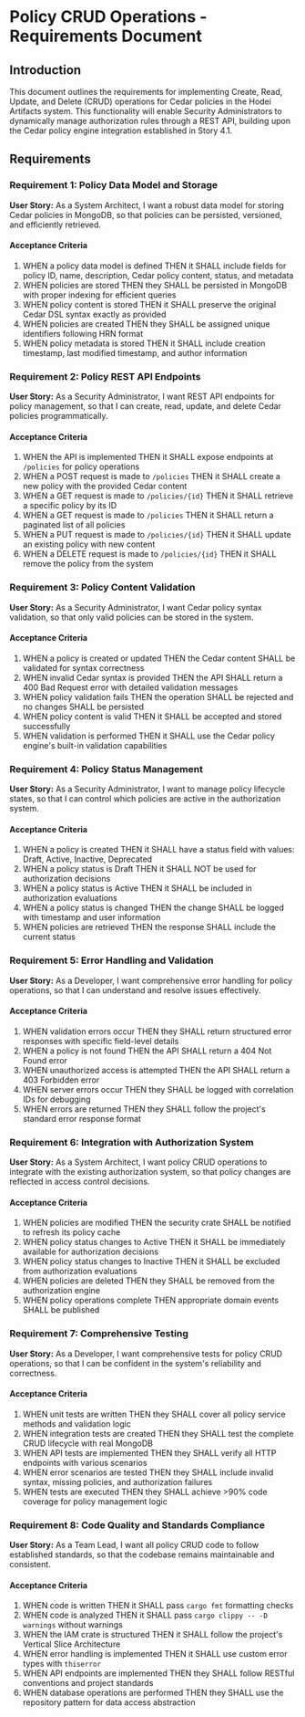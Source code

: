 # Policy CRUD Operations - Requirements Document

## Introduction

This document outlines the requirements for implementing Create, Read, Update, and Delete (CRUD) operations for Cedar policies in the Hodei Artifacts system. This functionality will enable Security Administrators to dynamically manage authorization rules through a REST API, building upon the Cedar policy engine integration established in Story 4.1.

## Requirements

### Requirement 1: Policy Data Model and Storage

**User Story:** As a System Architect, I want a robust data model for storing Cedar policies in MongoDB, so that policies can be persisted, versioned, and efficiently retrieved.

#### Acceptance Criteria
1. WHEN a policy data model is defined THEN it SHALL include fields for policy ID, name, description, Cedar policy content, status, and metadata
2. WHEN policies are stored THEN they SHALL be persisted in MongoDB with proper indexing for efficient queries
3. WHEN policy content is stored THEN it SHALL preserve the original Cedar DSL syntax exactly as provided
4. WHEN policies are created THEN they SHALL be assigned unique identifiers following HRN format
5. WHEN policy metadata is stored THEN it SHALL include creation timestamp, last modified timestamp, and author information

### Requirement 2: Policy REST API Endpoints

**User Story:** As a Security Administrator, I want REST API endpoints for policy management, so that I can create, read, update, and delete Cedar policies programmatically.

#### Acceptance Criteria
1. WHEN the API is implemented THEN it SHALL expose endpoints at `/policies` for policy operations
2. WHEN a POST request is made to `/policies` THEN it SHALL create a new policy with the provided Cedar content
3. WHEN a GET request is made to `/policies/{id}` THEN it SHALL retrieve a specific policy by its ID
4. WHEN a GET request is made to `/policies` THEN it SHALL return a paginated list of all policies
5. WHEN a PUT request is made to `/policies/{id}` THEN it SHALL update an existing policy with new content
6. WHEN a DELETE request is made to `/policies/{id}` THEN it SHALL remove the policy from the system

### Requirement 3: Policy Content Validation

**User Story:** As a Security Administrator, I want Cedar policy syntax validation, so that only valid policies can be stored in the system.

#### Acceptance Criteria
1. WHEN a policy is created or updated THEN the Cedar content SHALL be validated for syntax correctness
2. WHEN invalid Cedar syntax is provided THEN the API SHALL return a 400 Bad Request error with detailed validation messages
3. WHEN policy validation fails THEN the operation SHALL be rejected and no changes SHALL be persisted
4. WHEN policy content is valid THEN it SHALL be accepted and stored successfully
5. WHEN validation is performed THEN it SHALL use the Cedar policy engine's built-in validation capabilities

### Requirement 4: Policy Status Management

**User Story:** As a Security Administrator, I want to manage policy lifecycle states, so that I can control which policies are active in the authorization system.

#### Acceptance Criteria
1. WHEN a policy is created THEN it SHALL have a status field with values: Draft, Active, Inactive, Deprecated
2. WHEN a policy status is Draft THEN it SHALL NOT be used for authorization decisions
3. WHEN a policy status is Active THEN it SHALL be included in authorization evaluations
4. WHEN a policy status is changed THEN the change SHALL be logged with timestamp and user information
5. WHEN policies are retrieved THEN the response SHALL include the current status

### Requirement 5: Error Handling and Validation

**User Story:** As a Developer, I want comprehensive error handling for policy operations, so that I can understand and resolve issues effectively.

#### Acceptance Criteria
1. WHEN validation errors occur THEN they SHALL return structured error responses with specific field-level details
2. WHEN a policy is not found THEN the API SHALL return a 404 Not Found error
3. WHEN unauthorized access is attempted THEN the API SHALL return a 403 Forbidden error
4. WHEN server errors occur THEN they SHALL be logged with correlation IDs for debugging
5. WHEN errors are returned THEN they SHALL follow the project's standard error response format

### Requirement 6: Integration with Authorization System

**User Story:** As a System Architect, I want policy CRUD operations to integrate with the existing authorization system, so that policy changes are reflected in access control decisions.

#### Acceptance Criteria
1. WHEN policies are modified THEN the security crate SHALL be notified to refresh its policy cache
2. WHEN policy status changes to Active THEN it SHALL be immediately available for authorization decisions
3. WHEN policy status changes to Inactive THEN it SHALL be excluded from authorization evaluations
4. WHEN policies are deleted THEN they SHALL be removed from the authorization engine
5. WHEN policy operations complete THEN appropriate domain events SHALL be published

### Requirement 7: Comprehensive Testing

**User Story:** As a Developer, I want comprehensive tests for policy CRUD operations, so that I can be confident in the system's reliability and correctness.

#### Acceptance Criteria
1. WHEN unit tests are written THEN they SHALL cover all policy service methods and validation logic
2. WHEN integration tests are created THEN they SHALL test the complete CRUD lifecycle with real MongoDB
3. WHEN API tests are implemented THEN they SHALL verify all HTTP endpoints with various scenarios
4. WHEN error scenarios are tested THEN they SHALL include invalid syntax, missing policies, and authorization failures
5. WHEN tests are executed THEN they SHALL achieve >90% code coverage for policy management logic

### Requirement 8: Code Quality and Standards Compliance

**User Story:** As a Team Lead, I want all policy CRUD code to follow established standards, so that the codebase remains maintainable and consistent.

#### Acceptance Criteria
1. WHEN code is written THEN it SHALL pass `cargo fmt` formatting checks
2. WHEN code is analyzed THEN it SHALL pass `cargo clippy -- -D warnings` without warnings
3. WHEN the IAM crate is structured THEN it SHALL follow the project's Vertical Slice Architecture
4. WHEN error handling is implemented THEN it SHALL use custom error types with `thiserror`
5. WHEN API endpoints are implemented THEN they SHALL follow RESTful conventions and project standards
6. WHEN database operations are performed THEN they SHALL use the repository pattern for data access abstraction